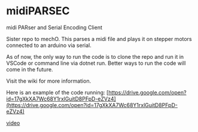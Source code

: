 # midiPARSEC

midi PARser and Serial Encoding Client 

Sister repo to mechO. This parses a midi file and plays it on stepper motors connected to an arduino via serial.

As of now, the only way to run the code is to clone the repo and run it in VSCode or command line via dotnet run. Better ways to run the code will come in the future.

Visit the wiki for more information.

Here is an example of the code running: [https://drive.google.com/open?id=17gXkXA7Wc68Y1rxlGuitD8PFpD-eZVz4](https://drive.google.com/open?id=17gXkXA7Wc68Y1rxlGuitD8PFpD-eZVz4)

<a href="https://drive.google.com/open?id=17gXkXA7Wc68Y1rxlGuitD8PFpD-eZVz4" target="_blank">video</a>
